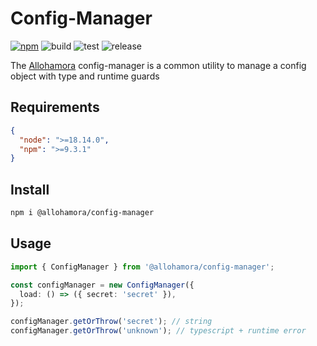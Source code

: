 # Config-Manager

[![npm](https://img.shields.io/npm/v/@allohamora/config-manager)](https://www.npmjs.com/package/@allohamora/config-manager)
![build](https://github.com/allohamora/config-manager/actions/workflows/build.yml/badge.svg)
![test](https://github.com/allohamora/config-manager/actions/workflows/test.yml/badge.svg)
![release](https://github.com/allohamora/config-manager/actions/workflows/release.yml/badge.svg)

The [Allohamora](https://github.com/allohamora) config-manager is a common utility to manage a config object with type and runtime guards

## Requirements

```json
{
  "node": ">=18.14.0",
  "npm": ">=9.3.1"
}
```

## Install

```bash
npm i @allohamora/config-manager
```

## Usage

```typescript
import { ConfigManager } from '@allohamora/config-manager';

const configManager = new ConfigManager({
  load: () => ({ secret: 'secret' }),
});

configManager.getOrThrow('secret'); // string
configManager.getOrThrow('unknown'); // typescript + runtime error
```
